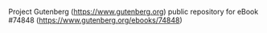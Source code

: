 Project Gutenberg (https://www.gutenberg.org) public repository for
eBook #74848 (https://www.gutenberg.org/ebooks/74848)
